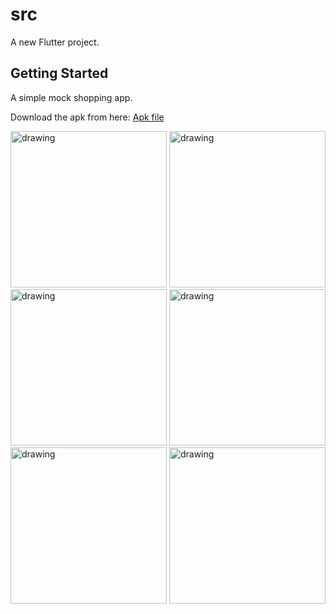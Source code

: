 # src

A new Flutter project.

## Getting Started

A simple mock shopping app.

Download the apk from here: [Apk file](https://github.com/MuteMuty/src/tree/main/app_download/app-arm64-v8a-release.apk)

<img src="https://github.com/MuteMuty/src/assets/69723817/1b108e99-2e51-4242-a5ca-0bb42f835d7f" alt="drawing" width="250"/>
<img src="https://github.com/MuteMuty/src/assets/69723817/430cd2a8-aeb5-43ef-98c0-1fe6f8fcbb82" alt="drawing" width="250"/>

<img src="https://github.com/MuteMuty/src/assets/69723817/2be4498c-4f48-4aea-90ce-91611eae05a7" alt="drawing" width="250"/>
<img src="https://github.com/MuteMuty/src/assets/69723817/2189d9dc-5883-4e28-9a78-50b10e49a06b" alt="drawing" width="250"/>

<img src="https://github.com/MuteMuty/src/assets/69723817/10eef78d-4be4-4143-97d3-794c00c60800" alt="drawing" width="250"/>
<img src="https://github.com/MuteMuty/src/assets/69723817/ca363d6a-d93e-4ba4-9e8c-c026b78c4a72" alt="drawing" width="250"/>
